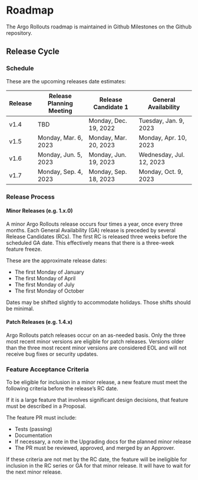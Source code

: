 # Roadmap

The Argo Rollouts roadmap is maintained in Github Milestones on the Github repository.

## Release Cycle

### Schedule

These are the upcoming releases date estimates:

| Release | Release Planning Meeting | Release Candidate 1   | General Availability     |
|---------|--------------------------|-----------------------|--------------------------|
| v1.4    | TBD                      | Monday, Dec. 19, 2022 | Tuesday, Jan. 9, 2023    |
| v1.5    | Monday, Mar. 6, 2023     | Monday, Mar. 20, 2023 | Monday, Apr. 10, 2023    |
| v1.6    | Monday, Jun. 5, 2023     | Monday, Jun. 19, 2023 | Wednesday, Jul. 12, 2023 |
| v1.7    | Monday, Sep. 4, 2023     | Monday, Sep. 18, 2023 | Monday, Oct. 9, 2023     |

### Release Process

#### Minor Releases (e.g. 1.x.0)

A minor Argo Rollouts release occurs four times a year, once every three months. Each General Availability (GA) release is
preceded by several Release Candidates (RCs). The first RC is released three weeks before the scheduled GA date. This
effectively means that there is a three-week feature freeze.

These are the approximate release dates:

* The first Monday of January
* The first Monday of April
* The first Monday of July
* The first Monday of October

Dates may be shifted slightly to accommodate holidays. Those shifts should be minimal.

#### Patch Releases (e.g. 1.4.x)

Argo Rollouts patch releases occur on an as-needed basis. Only the three most recent minor versions are eligible for patch
releases. Versions older than the three most recent minor versions are considered EOL and will not receive bug fixes or
security updates.

### Feature Acceptance Criteria

To be eligible for inclusion in a minor release, a new feature must meet the following criteria before the release’s RC
date.

If it is a large feature that involves significant design decisions, that feature must be described in a Proposal.

The feature PR must include:

* Tests (passing)
* Documentation
* If necessary, a note in the Upgrading docs for the planned minor release
* The PR must be reviewed, approved, and merged by an Approver.

If these criteria are not met by the RC date, the feature will be ineligible for inclusion in the RC series or GA for
that minor release. It will have to wait for the next minor release.
